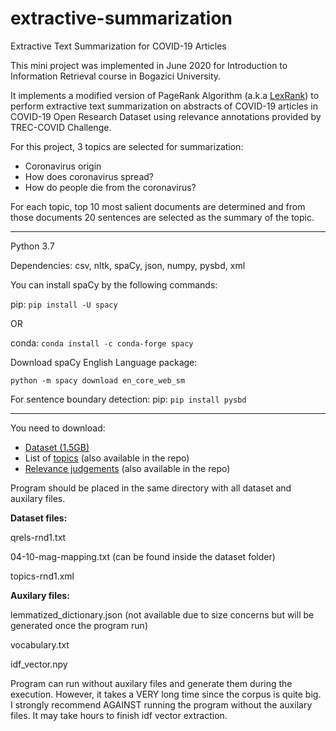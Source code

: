 # extractive-summarization
Extractive Text Summarization for COVID-19 Articles

This mini project was implemented in June 2020 for Introduction to Information Retrieval course in Bogazici University.

It implements a modified version of PageRank Algorithm (a.k.a [LexRank](https://www.cs.cmu.edu/afs/cs/project/jair/pub/volume22/erkan04a-html/erkan04a.html)) to perform extractive text summarization on abstracts of COVID-19 articles in COVID-19 Open Research Dataset using relevance annotations provided by TREC-COVID Challenge. 

For this project, 3 topics are selected for summarization:
* Coronavirus origin
* How does coronavirus spread?
* How do people die from the coronavirus?

For each topic, top 10 most salient documents are determined and from those documents 20 sentences are selected as the summary of the topic.

-----------------

Python 3.7

Dependencies: csv, nltk, spaCy, json, numpy, pysbd, xml


You can install spaCy by the following commands:

pip: `pip install -U spacy`

OR

conda: `conda install -c conda-forge spacy`

Download spaCy English Language package:

`python -m spacy download en_core_web_sm`

For sentence boundary detection:
pip: `pip install pysbd`

----------------------
You need to download: 
* [Dataset (1.5GB)](https://ai2-semanticscholar-cord-19.s3-us-west-2.amazonaws.com/historical_releases/cord-19_2020-04-10.tar.gz)
* List of [topics](https://ir.nist.gov/covidSubmit/data/topics-rnd1.xml) (also available in the repo)
* [Relevance judgements](https://ir.nist.gov/covidSubmit/data/qrels-rnd1.txt) (also available in the repo)


Program should be placed in the same directory with all dataset and auxilary files.

**Dataset files:**

qrels-rnd1.txt

04-10-mag-mapping.txt (can be found inside the dataset folder)

topics-rnd1.xml

**Auxilary files:**

lemmatized_dictionary.json (not available due to size concerns but will be generated once the program run)

vocabulary.txt

idf_vector.npy

Program can run without auxilary files and generate them during the execution. However, it takes a VERY long time since the corpus is quite big.
I strongly recommend AGAINST running the program without the auxilary files. It may take hours to finish idf vector extraction.
